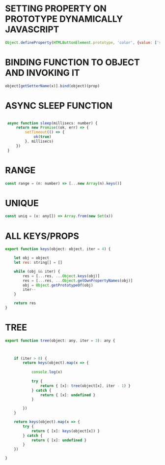 # SETTING PROPERTY ON PROTOTYPE DYNAMICALLY JAVASCRIPT

```javascript
Object.defineProperty(HTMLButtonElement.prototype, 'color', {value: ['style', 'background']}) 
```
# BINDING FUNCTION TO OBJECT AND INVOKING IT

```javascript
object[getSetterName(x)].bind(object)(prop)
```

# ASYNC SLEEP FUNCTION

```javascript

 async function sleep(millisecs: number) {
     return new Promise((ok, err) => {
         setTimeout(() => {
             ok(true)
         }, millisecs)
     })
 }

```

# RANGE

```javascript
const range = (n: number) => [...new Array(n).keys()]
```

# UNIQUE

```javascript
const uniq = (x: any[]) => Array.from(new Set(x))
```


# ALL KEYS/PROPS
```javascript
export function keys(object: object, iter = 4) {

    let obj = object
    let res: string[] = []

    while (obj && iter) {
        res = [...res, ...Object.keys(obj)]
        res = [...res, ...Object.getOwnPropertyNames(obj)]
        obj = Object.getPrototypeOf(obj)
        iter--
    }

    return res
}
```

# TREE
```javascript
export function tree(object: any, iter = 3): any {


    
    if (iter > 0) {
        return keys(object).map(x => {
            
            console.log(x)
            
            try {
                return { [x]: tree(object[x], iter - 1) }
            } catch {
                return { [x]: undefined }
            }

        })
    }

    return keys(object).map(x => {
        try {
            return { [x]: keys(object[x]) }
        } catch {
            return { [x]: undefined }
        }
    })

}
```